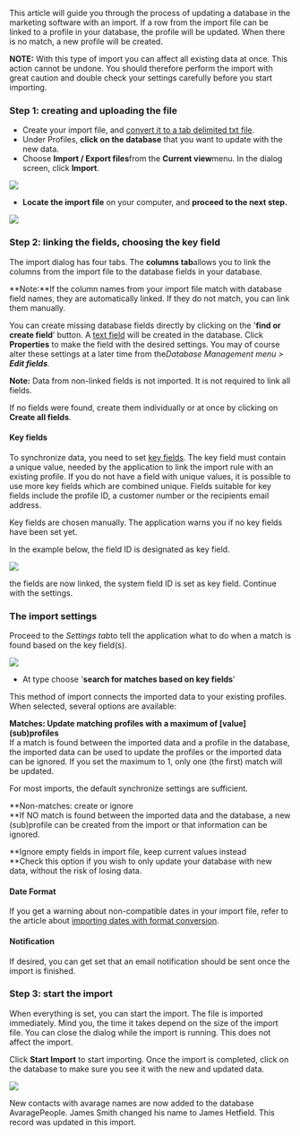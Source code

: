 This article will guide you through the process of updating a database
in the marketing software with an import. If a row from the import file
can be linked to a profile in your database, the profile will be
updated. When there is no match, a new profile will be created.

**NOTE:** With this type of import you can affect all existing data at
once. This action cannot be undone. You should therefore perform the
import with great caution and double check your settings carefully
before you start importing.

### Step 1: creating and uploading the file

-   Create your import file, and [convert it to a tab delimited txt
    file](http://www.howtogeek.com/79991/convert-an-excel-spreadsheet-to-a-tab-delimited-text-file/).
-   Under Profiles, **click on the database** that you want to update
    with the new data.
-   Choose **Import / Export files**from the **Current view**menu. In
    the dialog screen, click **Import**.

![](importer1.png)

-   **Locate the import file** on your computer, and **proceed to the
    next step.**

![](importer2.png)

### Step 2: linking the fields, choosing the key field

The import dialog has four tabs. The **columns tab**allows you to link
the columns from the import file to the database fields in your
database.

**Note:**If the column names from your import file match with database
field names, they are automatically linked. If they do not match, you
can link them manually.

You can create missing database fields directly by clicking on the
'**find or create field**’ button. A [text
field](http://www.copernica.com/en/support/database-and-collection-field-types)
will be created in the database. Click **Properties** to make the field
with the desired settings. You may of course alter these settings at a
later time from the*Database Management menu \> **Edit fields**.*

**Note:** Data from non-linked fields is not imported. It is not
required to link all fields.

If no fields were found, create them individually or at once by clicking
on **Create all fields**.

#### Key fields

To synchronize data, you need to set [key
fields](http://www.copernica.com/en/support/what-are-key-fields). The
key field must contain a unique value, needed by the application to link
the import rule with an existing profile. If you do not have a field
with unique values, it is possible to use more key fields which are
combined unique. Fields suitable for key fields include the profile ID,
a customer number or the recipients email address.

Key fields are chosen manually. The application warns you if no key
fields have been set yet.

In the example below, the field ID is designated as key field.

![](importer5.png)

the fields are now linked, the system field ID is set as key field.
Continue with the settings.

### The import settings

Proceed to the *Settings tab*to tell the application what to do when a
match is found based on the key field(s).

![](importer6.png)

-   At type choose '**search for matches based on key fields**'

This method of import connects the imported data to your existing
profiles. When selected, several options are available:

**Matches: Update matching profiles with a maximum of [value]
(sub)profiles**\
 If a match is found between the imported data and a profile in the
database, the imported data can be used to update the profiles or the
imported data can be ignored. If you set the maximum to 1, only one (the
first) match will be updated.

For most imports, the default synchronize settings are sufficient.

**Non-matches: create or ignore\
**If NO match is found between the imported data and the database, a new
(sub)profile can be created from the import or that information can be
ignored.

**Ignore empty fields in import file, keep current values instead\
**Check this option if you wish to only update your database with new
data, without the risk of losing data.

#### Date Format

If you get a warning about non-compatible dates in your import file,
refer to the article about [importing dates with format
conversion](http://www.copernica.com/en/support/importing-dates-with-format-conversion).

#### Notification

If desired, you can get set that an email notification should be sent
once the import is finished.

### Step 3: start the import

When everything is set, you can start the import. The file is imported
immediately. Mind you, the time it takes depend on the size of the
import file. You can close the dialog while the import is running. This
does not affect the import.  

Click **Start Import** to start importing. Once the import is completed,
click on the database to make sure you see it with the new and updated
data.

![](imported6.png)

New contacts with avarage names are now added to the database
AvaragePeople. James Smith changed his name to James Hetfield. This
record was updated in this import.  
